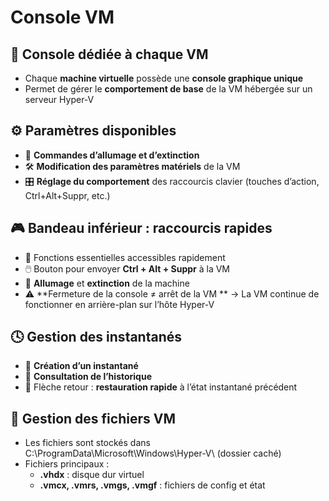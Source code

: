 # Console VM

## **🧩 Console dédiée à chaque VM**

- Chaque **machine virtuelle** possède une **console graphique unique**
- Permet de gérer le **comportement de base** de la VM hébergée sur un serveur Hyper-V



## **⚙️ Paramètres disponibles**

- 🔌 **Commandes d’allumage et d’extinction**
- 🛠️ **Modification des paramètres matériels** de la VM
- 🎛️ **Réglage du comportement** des raccourcis clavier (touches d’action, Ctrl+Alt+Suppr, etc.)



## **🎮 Bandeau inférieur : raccourcis rapides**

- 📎 Fonctions essentielles accessibles rapidement
- 🖱️ Bouton pour envoyer **Ctrl + Alt + Suppr** à la VM
- 🔁 **Allumage** et **extinction** de la machine
- ⚠️ **Fermeture de la console ≠ arrêt de la VM  **
  → La VM continue de fonctionner en arrière-plan sur l’hôte Hyper-V



## **🕓 Gestion des instantanés**

- 📸 **Création d’un instantané**
- 📂 **Consultation de l’historique**
- 🔄 Flèche retour : **restauration rapide** à l’état instantané précédent



## 🧾 **Gestion des fichiers VM**

- Les fichiers sont stockés dans C:\ProgramData\Microsoft\Windows\Hyper-V\ (dossier caché)
- Fichiers principaux :
  - **.vhdx** : disque dur virtuel
  - **.vmcx, .vmrs, .vmgs, .vmgf** : fichiers de config et état



